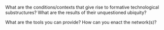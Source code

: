 What are the conditions/contexts that give rise to formative technological substructures? What are the results of their unquestioned ubiquity? 

What are the tools you can provide? How can you enact the network(s)?